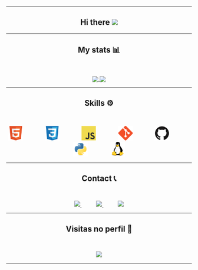 <hr>
<h2 align="center">
    Hi there 
    <img src="https://raw.githubusercontent.com/iampavangandhi/iampavangandhi/master/gifs/Hi.gif" width="30px"></h2>
</h2>
<hr>
<h2 align="center">My stats &#128202;</h2>
<br>
<p align="center">
    <a href="https://github.com/anuraghazra/github-readme-stats">
      <img
        align="center"
        src="https://github-readme-stats.vercel.app/api/top-langs/?username=emanoeldelfino&layout=compact&theme=dark"
      />
    </a>
    <a href="https://github.com/anuraghazra/github-readme-stats">
      <img
        align="center"
        height="165"
        src="https://github-readme-stats.vercel.app/api?username=emanoeldelfino&count_private=true&show_icons=true&custom_title=Github%20Status&hide=issues&theme=dark"
      />
    </a>
</p>
<hr>
<h2 align="center">Skills &#9881;&#65039;</h2>
<br>
<p align="center">
    <img height="40" src="https://raw.githubusercontent.com/devicons/devicon/master/icons/html5/html5-original.svg">
    &nbsp;&nbsp;&nbsp;&nbsp;&nbsp;&nbsp;&nbsp;&nbsp;&nbsp;&nbsp;&nbsp;&nbsp;&nbsp;
    <img height="40" src="https://raw.githubusercontent.com/devicons/devicon/master/icons/css3/css3-original.svg">
    &nbsp;&nbsp;&nbsp;&nbsp;&nbsp;&nbsp;&nbsp;&nbsp;&nbsp;&nbsp;&nbsp;&nbsp;&nbsp;
    <img height="40" src="https://raw.githubusercontent.com/devicons/devicon/master/icons/javascript/javascript-original.svg">
    &nbsp;&nbsp;&nbsp;&nbsp;&nbsp;&nbsp;&nbsp;&nbsp;&nbsp;&nbsp;&nbsp;&nbsp;&nbsp;
    <img height="40" src="https://raw.githubusercontent.com/devicons/devicon/master/icons/git/git-original.svg">
    &nbsp;&nbsp;&nbsp;&nbsp;&nbsp;&nbsp;&nbsp;&nbsp;&nbsp;&nbsp;&nbsp;&nbsp;&nbsp;
    <img height="40" src="https://raw.githubusercontent.com/devicons/devicon/master/icons/github/github-original.svg">
    &nbsp;&nbsp;&nbsp;&nbsp;&nbsp;&nbsp;&nbsp;&nbsp;&nbsp;&nbsp;&nbsp;&nbsp;&nbsp;
    <img height="40" src="https://raw.githubusercontent.com/devicons/devicon/master/icons/python/python-original.svg">
    &nbsp;&nbsp;&nbsp;&nbsp;&nbsp;&nbsp;&nbsp;&nbsp;&nbsp;&nbsp;&nbsp;&nbsp;&nbsp;
    <img height="40" src="https://raw.githubusercontent.com/devicons/devicon/master/icons/linux/linux-original.svg">
</p>
<hr>
<h2 align="center">Contact &#128222;</h2>
<br>
<p align="center">
    <a href="https://github.com/emanoeldelfino">
        <img  src="https://img.shields.io/badge/github-%23100000.svg?&style=for-the-badge&logo=github&logoColor=white&link=mailto:https://github.com/emanoeldelfino">
    </a>
    &nbsp;&nbsp;&nbsp;&nbsp;&nbsp;&nbsp;&nbsp;&nbsp;&nbsp;
    <a href="mailto:emanoeldelfno@gmail.com">
        <img src="https://img.shields.io/badge/gmail-D14836?&style=for-the-badge&logo=gmail&logoColor=white&link=mailto:emanoeldelfno@gmail.com">
    </a>
    &nbsp;&nbsp;&nbsp;&nbsp;&nbsp;&nbsp;&nbsp;&nbsp;&nbsp;
    <a href="https://www.linkedin.com/in/emanoeldelfino">
        <img src="https://img.shields.io/badge/linkedin-%230077B5.svg?&style=for-the-badge&logo=linkedin&logoColor=white&link=mailto:https://www.linkedin.com/in/emanoeldelfino/">
    </a>
</p>
<hr>
<h2 align="center">Visitas no perfil &#128064;</h2>
<br>
<p align="center"> 
  <img alingn="center" src="https://profile-counter.glitch.me/emanoeldelfino/count.svg" />
</p>
<hr>
